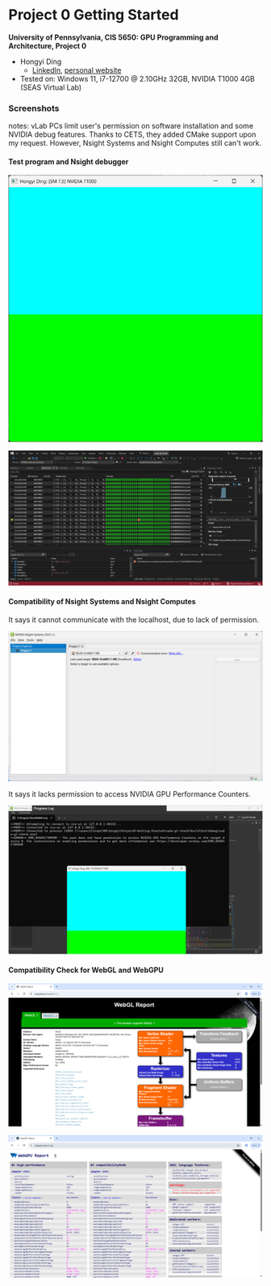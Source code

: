 Project 0 Getting Started
====================

**University of Pennsylvania, CIS 5650: GPU Programming and Architecture, Project 0**

* Hongyi Ding
  * [LinkedIn](https://www.linkedin.com/in/hongyi-ding/), [personal website](https://johnnyding.com/)
* Tested on: Windows 11, i7-12700 @ 2.10GHz 32GB, NVIDIA T1000 4GB (SEAS Virtual Lab)

### Screenshots

notes: vLab PCs limit user's permission on software installation and some NVIDIA debug features. Thanks to CETS, they added CMake support upon my request. However, Nsight Systems and Nsight Computes still can't work.

#### Test program and Nsight debugger

![2.1.2](images/2.1.2.png)

![2.1.3](images/2.1.3.png)

#### Compatibility of Nsight Systems and Nsight Computes

It says it cannot communicate with the localhost, due to lack of permission.

![2.1.4](images/2.1.4.png)

It says it lacks permission to access NVIDIA GPU Performance Counters.

![2.1.5](images/2.1.5.png)

#### Compatibility Check for WebGL and WebGPU

![2.2](images/2.2.png)

![2.3](images/2.3.png)